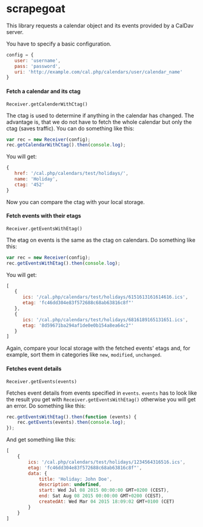 # scrapegoat

This library requests a calendar object and its events provided by a CalDav server.

You have to specify a basic configuration.
```javascript
config = {
   user: 'username',
   pass: 'password',
   uri: 'http://example.com/cal.php/calendars/user/calendar_name'
}
```

#### Fetch a calendar and its ctag
`Receiver.getCalenderWithCtag()`

The ctag is used to determine if anything in the calendar has changed. The advantage is, that we do not have to fetch the whole calendar but only the ctag (saves traffic).
You can do something like this:
```javascript
var rec = new Receiver(config);
rec.getCalendarWithCtag().then(console.log);
```
You will get:
```javascript
{
   href: '/cal.php/calendars/test/holidays/',
   name: 'Holiday',
   ctag: '452'
}
```
Now you can compare the ctag with your local storage.

#### Fetch events with their etags
`Receiver.getEventsWithEtag()`

The etag on events is the same as the ctag on calendars.
Do something like this:
```javascript
var rec = new Receiver(config);
rec.getEventsWithEtag().then(console.log);
```
You will get:
```javascript
[
   {
      ics: '/cal.php/calendars/test/holidays/6151613161614616.ics',
      etag: 'fc46dd304e83f572688c68ab63816c8f"'
   },
   {
      ics: '/cal.php/calendars/test/holidays/6816189165131651.ics',
      etag: '8d59671ba294af1de0e0b154a8ea64c2"'
   }
]
```

Again, compare your local storage with the fetched events' etags and, for example, sort them in categories like `new`, `modified`, `unchanged`.

#### Fetches event details
`Receiver.getEvents(events)`

Fetches event details from events specified in `events`. `events` has to look like the result you get with `Receiver.getEventsWithEtag()` otherwise you will get an error.
Do something like this:
```javascript
rec.getEventsWithEtag().then(function (events) {
    rec.getEvents(events).then(console.log);
});
```
And get something like this:
```javascript
[
    {
        ics: '/cal.php/calendars/test/holidays/1234564316516.ics',
        etag: 'fc46dd304e83f572688c68ab63816c8f"',
        data: {
            title: 'Holiday: John Doe',
            description: undefined,
            start: Wed Jul 08 2015 00:00:00 GMT+0200 (CEST),
            end: Sat Aug 08 2015 00:00:00 GMT+0200 (CEST),
            createdAt: Wed Mar 04 2015 18:09:02 GMT+0100 (CET)
        } 
    }
]
```


